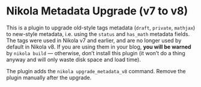 Nikola Metadata Upgrade (v7 to v8)
==================================

This is a plugin to upgrade old-style tags metadata (`draft`, `private`, `mathjax`)
to new-style metadata, i.e. using the `status` and `has_math` metadata fields. The
tags were used in Nikola v7 and earlier, and are no longer used by default in
Nikola v8. If you are using them in your blog, **you will be warned** by
`nikola build` — otherwise, don’t install this plugin (it won’t do a thing anyway
and will only waste disk space and load time).

The plugin adds the `nikola upgrade_metadata_v8` command. Remove the plugin
manually after the upgrade.
